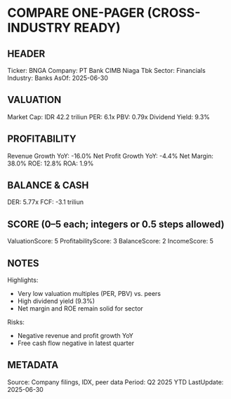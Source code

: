 # COMPARE ONE-PAGER (CROSS-INDUSTRY READY)

## HEADER
Ticker: BNGA
Company: PT Bank CIMB Niaga Tbk
Sector: Financials
Industry: Banks
AsOf: 2025-06-30

## VALUATION
Market Cap: IDR 42.2 triliun
PER: 6.1x
PBV: 0.79x
Dividend Yield: 9.3%

## PROFITABILITY
Revenue Growth YoY: -16.0%
Net Profit Growth YoY: -4.4%
Net Margin: 38.0%
ROE: 12.8%
ROA: 1.9%

## BALANCE & CASH
DER: 5.77x
FCF: -3.1 triliun

## SCORE (0–5 each; integers or 0.5 steps allowed)
ValuationScore: 5
ProfitabilityScore: 3
BalanceScore: 2
IncomeScore: 5

## NOTES
Highlights:
- Very low valuation multiples (PER, PBV) vs. peers
- High dividend yield (9.3%)
- Net margin and ROE remain solid for sector

Risks:
- Negative revenue and profit growth YoY
- Free cash flow negative in latest quarter

## METADATA
Source: Company filings, IDX, peer data
Period: Q2 2025 YTD
LastUpdate: 2025-06-30